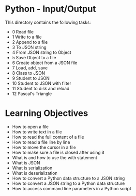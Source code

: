 # Python - Input/Output
This directory contains the following tasks:

- 0 Read file
- 1 Write to a file
- 2 Append to a file
- 3 To JSON string
- 4 From JSON string to Object
- 5 Save Object to a file
- 6 Create object from a JSON file
- 7 Load, add, save
- 8 Class to JSON
- 9 Student to JSON
- 10 Student to JSON with filter
- 11 Student to disk and reload
- 12 Pascal's Triangle

# Learning Objectives

* How to open a file
* How to write text in a file
* How to read the full content of a file
* How to read a file line by line
* How to move the cursor in a file
* How to make sure a file is closed after using it
* What is and how to use the with statement
* What is JSON
* What is serialization
* What is deserialization
* How to convert a Python data structure to a JSON string
* How to convert a JSON string to a Python data structure
* How to access command line parameters in a Python script
